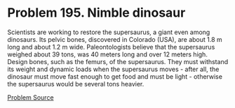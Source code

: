 # Problem 195. Nimble dinosaur 

Scientists are working to restore the supersaurus, a giant even among dinosaurs. Its pelvic bones, discovered in Colorado (USA), are about 1.8 m long and about 1.2 m wide. Paleontologists believe that the supersaurus weighed about 39 tons, was 40 meters long and over 12 meters high. Design bones, such as the femurs, of the supersaurus. They must withstand its weight and dynamic loads when the supersaurus moves - after all, the dinosaur must move fast enough to get food and must be light - otherwise the supersaurus would be several tons heavier.

[Problem Source](https://www.trizland.ru/tasks/1521/)